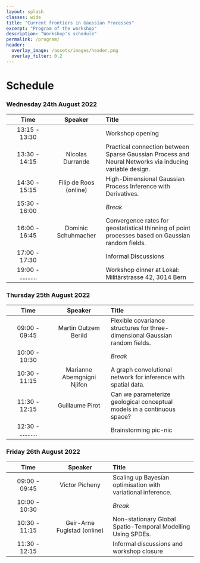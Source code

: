 ```yaml
---
layout: splash
classes: wide
title: "Current frontiers in Gaussian Processes"
excerpt: "Program of the workshop"
description: "Workshop's schedule"
permalink: /program/
header:
  overlay_image: /assets/images/header.png
  overlay_filter: 0.2
---
```


# Schedule 

### Wednesday 24th August 2022

| &nbsp;&nbsp;&nbsp;&nbsp;&nbsp;&nbsp;&nbsp;Time&nbsp;&nbsp;&nbsp;&nbsp;&nbsp;&nbsp;&nbsp; | &nbsp;&nbsp;&nbsp;&nbsp;&nbsp;&nbsp;Speaker&nbsp;&nbsp;&nbsp;&nbsp;&nbsp;&nbsp; | Title |  
|:-----------:|:-------------:|:-------------------|  
| 13:15 - 13:30 | |  Workshop opening |  
| 13:30 - 14:15 | Nicolas Durrande | Practical connection between Sparse Gaussian Process and Neural Networks via inducing variable design. |  
| 14:30 - 15:15 | Filip de Roos (online) | High-Dimensional Gaussian Process Inference with Derivatives.  |  
| 15:30 - 16:00 |  | *Break*  |  
| 16:00 - 16:45 |  Dominic Schuhmacher | Convergence rates for geostatistical thinning of point processes based on Gaussian random fields. | 
| 17:00 - 17:30 |  |  Informal Discussions |   
| 19:00 - ........... | |  Workshop dinner at Lokal: Militärstrasse 42, 3014 Bern |  

### Thursday 25th August 2022
  
| &nbsp;&nbsp;&nbsp;&nbsp;&nbsp;&nbsp;&nbsp;Time&nbsp;&nbsp;&nbsp;&nbsp;&nbsp;&nbsp;&nbsp; | &nbsp;&nbsp;&nbsp;&nbsp;&nbsp;&nbsp;Speaker&nbsp;&nbsp;&nbsp;&nbsp;&nbsp;&nbsp; | Title |  
|:-----------:|:-------------:|:-------------------|  
| 09:00 - 09:45 | Martin Outzem Berild | Flexible covariance structures for three-dimensional Gaussian random fields. |  
| 10:00 - 10:30 |  | *Break*  |   
| 10:30 - 11:15 | Marianne Abemgnigni Njifon | A graph convolutional network for inference with spatial data. |  
| 11:30 - 12:15 | Guillaume Pirot  | Can we parameterize geological conceptual models in a continuous space? | 
| 12:30 - ........... |  | Brainstorming pic-nic |  

### Friday 26th August 2022 

| &nbsp;&nbsp;&nbsp;&nbsp;&nbsp;&nbsp;&nbsp;Time&nbsp;&nbsp;&nbsp;&nbsp;&nbsp;&nbsp;&nbsp; | &nbsp;&nbsp;&nbsp;&nbsp;&nbsp;&nbsp;Speaker&nbsp;&nbsp;&nbsp;&nbsp;&nbsp;&nbsp; | Title |  
|:-----------:|:-------------:|:-------------------|  
| 09:00 - 09:45 | Victor Picheny  | Scaling up Bayesian optimisation with variational inference. |  
| 10:00 - 10:30 |  | *Break*  |   
| 10:30 - 11:15 | Geir-Arne Fuglstad (online) | Non-stationary Global Spatio-Temporal Modelling Using SPDEs. |  
| 11:30 - 12:15 |  | Informal discussions and workshop closure | 

